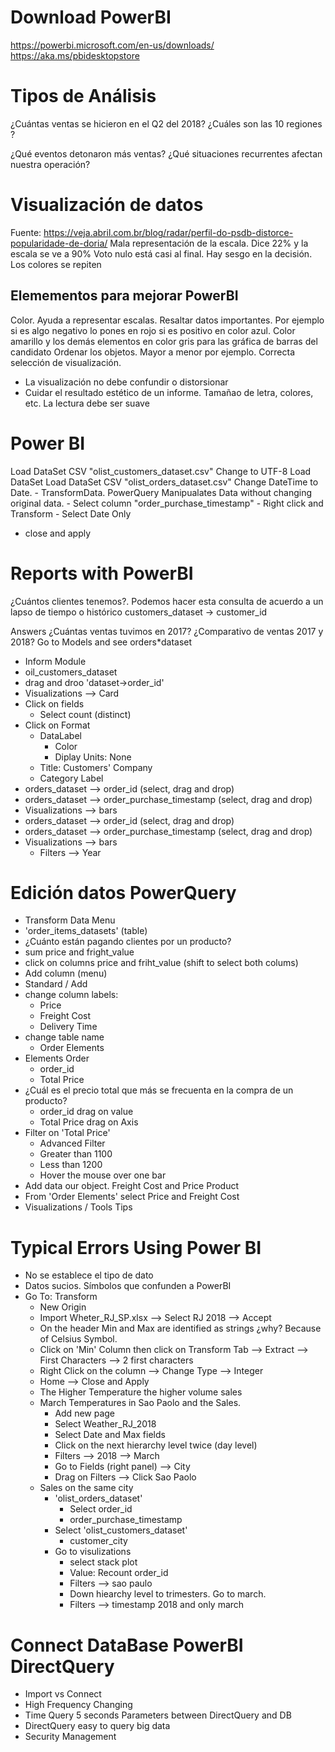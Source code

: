 # Download PowerBI

https://powerbi.microsoft.com/en-us/downloads/
https://aka.ms/pbidesktopstore

# Tipos de Análisis

¿Cuántas ventas se hicieron en el Q2 del 2018?
¿Cuáles son las 10 regiones ?

¿Qué eventos detonaron más ventas?
¿Qué situaciones recurrentes afectan nuestra operación?

# Visualización de datos

Fuente: https://veja.abril.com.br/blog/radar/perfil-do-psdb-distorce-popularidade-de-doria/
Mala representación de la escala. Dice 22% y la escala se ve a 90%
Voto nulo está casi al final. Hay sesgo en la decisión.
Los colores se repiten

## Elemementos para mejorar PowerBI

Color. Ayuda a representar escalas. Resaltar datos importantes. Por ejemplo si es algo negativo lo pones en rojo si es positivo en color azul.
Color amarillo y los demás elementos en color gris para las gráfica de barras del candidato
Ordenar los objetos. Mayor a menor por ejemplo.
Correcta selección de visualización.

- La visualización no debe confundir o distorsionar
- Cuidar el resultado estético de un informe. Tamañao de letra, colores, etc. La lectura debe ser suave

# Power BI

Load DataSet CSV "olist_customers_dataset.csv"
Change to UTF-8
Load DataSet
Load DataSet CSV "olist_orders_dataset.csv"
Change DateTime to Date. - TransformData. PowerQuery Manipualates Data without changing original data. - Select column "order_purchase_timestamp" - Right click and Transform - Select Date Only

- close and apply

# Reports with PowerBI

¿Cuántos clientes tenemos?. Podemos hacer esta consulta de acuerdo a un lapso de tiempo o histórico
customers_dataset -> customer_id

Answers
¿Cuántas ventas tuvimos en 2017?
¿Comparativo de ventas 2017 y 2018?
Go to Models and see orders\*dataset

- Inform Module
- oil_customers_dataset
- drag and droo 'dataset->order_id'
- Visualizations -->  Card
- Click on fields
  - Select count (distinct)
- Click on Format
  - DataLabel
    - Color
    - Diplay Units: None
  - Title: Customers' Company
  - Category Label
- orders_dataset --> order_id (select, drag and drop)
- orders_dataset --> order_purchase_timestamp (select, drag and drop)
- Visualizations --> bars
- orders_dataset --> order_id (select, drag and drop)
- orders_dataset --> order_purchase_timestamp (select, drag and drop)
- Visualizations --> bars 
  - Filters --> Year

# Edición datos PowerQuery

- Transform Data Menu
- 'order_items_datasets' (table)
- ¿Cuánto están pagando clientes por un producto?
- sum price and fright_value
- click on columns price and friht_value (shift to select both colums)
- Add column (menu)
- Standard / Add
- change column labels:
  - Price
  - Freight Cost
  - Delivery Time
- change table name
  - Order Elements
- Elements Order
  - order_id
  - Total Price
- ¿Cuál es el precio total que más se frecuenta en la compra de un producto?
  - order_id drag on value
  - Total Price drag on Axis
- Filter on 'Total Price'
  - Advanced Filter
  - Greater than 1100
  - Less than 1200
  - Hover the mouse over one bar
- Add data our object. Freight Cost and Price Product
- From 'Order Elements' select Price and Freight Cost
- Visualizations / Tools Tips

# Typical Errors Using Power BI
- No se establece el tipo de dato
- Datos sucios. Símbolos que confunden a PowerBI
- Go To: Transform
  - New Origin
  - Import Wheter_RJ_SP.xlsx --> Select RJ 2018 --> Accept
  - On the header Min and Max are identified as strings ¿why? Because of Celsius Symbol.
  - Click on 'Min' Column then click on Transform Tab --> Extract --> First Characters --> 2 first characters
  - Right Click on the column --> Change Type --> Integer
  - Home --> Close and Apply
  - The Higher Temperature the higher volume sales
  - March Temperatures in Sao Paolo and the Sales.
    - Add new page
    - Select Weather_RJ_2018
    - Select Date and Max fields
    - Click on the next hierarchy level twice (day level)
    - Filters --> 2018 --> March
    - Go to Fields (right panel) --> City
    - Drag on Filters --> Click Sao Paolo
  - Sales on the same city
    - 'olist_orders_dataset'
      - Select order_id
      - order_purchase_timestamp
    - Select 'olist_customers_dataset'
      - customer_city
    - Go to visulizations
      - select stack plot
      - Value: Recount order_id
      - Filters --> sao paulo
      - Down hiearchy level to trimesters. Go to march.
      - Filters --> timestamp 2018 and only march

# Connect DataBase PowerBI DirectQuery
- Import vs Connect
- High Frequency Changing
- Time Query 5 seconds Parameters between DirectQuery and DB
- DirectQuery easy to query big data
- Security Management